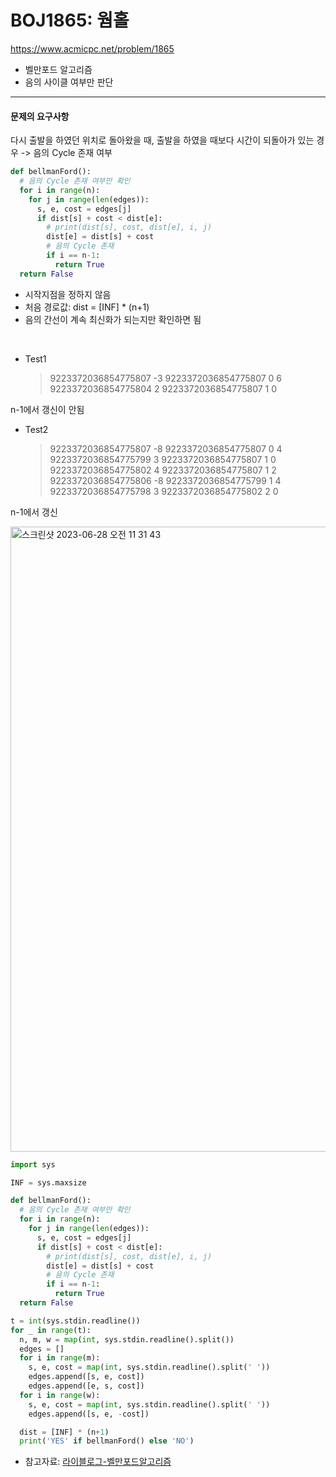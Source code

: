 # BOJ1865: 웜홀

<https://www.acmicpc.net/problem/1865>

- 벨만포드 알고리즘
- 음의 사이클 여부만 판단

---

#### 문제의 요구사항

다시 출발을 하였던 위치로 돌아왔을 때, 출발을 하였을 때보다 시간이 되돌아가 있는 경우 -> 음의 Cycle 존재 여부

```python
def bellmanFord():
  # 음의 Cycle 존재 여부만 확인
  for i in range(n):
    for j in range(len(edges)):
      s, e, cost = edges[j]
      if dist[s] + cost < dist[e]:
        # print(dist[s], cost, dist[e], i, j)
        dist[e] = dist[s] + cost
        # 음의 Cycle 존재
        if i == n-1:
          return True
  return False
```

- 시작지점을 정하지 않음
- 처음 경로값: dist = [INF] \* (n+1)
- 음의 간선이 계속 최신화가 되는지만 확인하면 됨

<br/>

- Test1
  > 9223372036854775807 -3 9223372036854775807 0 6
  > 9223372036854775804 2 9223372036854775807 1 0

n-1에서 갱신이 안됨

- Test2
  > 9223372036854775807 -8 9223372036854775807 0 4
  > 9223372036854775799 3 9223372036854775807 1 0
  > 9223372036854775802 4 9223372036854775807 1 2
  > 9223372036854775806 -8 9223372036854775799 1 4
  > 9223372036854775798 3 9223372036854775802 2 0

n-1에서 갱신

<img width="1000" alt="스크린샷 2023-06-28 오전 11 31 43" src="https://github.com/kimchanho97/algorithm/assets/104095041/93b030f1-5746-4ed5-82bf-a8692b640f2d">

```python
import sys

INF = sys.maxsize

def bellmanFord():
  # 음의 Cycle 존재 여부만 확인
  for i in range(n):
    for j in range(len(edges)):
      s, e, cost = edges[j]
      if dist[s] + cost < dist[e]:
        # print(dist[s], cost, dist[e], i, j)
        dist[e] = dist[s] + cost
        # 음의 Cycle 존재
        if i == n-1:
          return True
  return False

t = int(sys.stdin.readline())
for _ in range(t):
  n, m, w = map(int, sys.stdin.readline().split())
  edges = []
  for i in range(m):
    s, e, cost = map(int, sys.stdin.readline().split(' '))
    edges.append([s, e, cost])
    edges.append([e, s, cost])
  for i in range(w):
    s, e, cost = map(int, sys.stdin.readline().split(' '))
    edges.append([s, e, -cost])

  dist = [INF] * (n+1)
  print('YES' if bellmanFord() else 'NO')
```

- 참고자료: [라이블로그-벨만포드알고리즘](https://m.blog.naver.com/kks227/220796963742)
